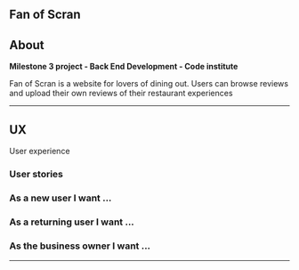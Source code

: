 ## Fan of Scran

## **About**

**Milestone 3 project - Back End Development - Code institute**

Fan of Scran is a website for lovers of dining out. Users can browse reviews and upload their own reviews of their restaurant experiences

---

## **UX**

User experience

### **User stories**

### **As a new user I want ...**



### **As a returning user I want ...**



### **As the business owner I want ...**



---

